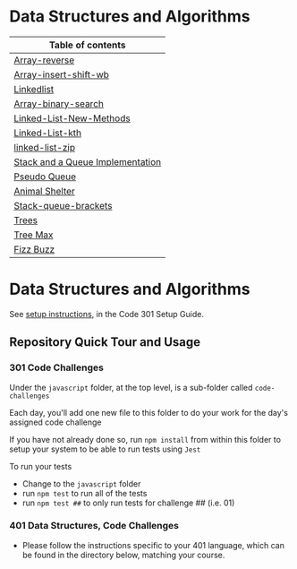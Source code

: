 # Data Structures and Algorithms

| Table of contents                                                                                 |
| ------------------------------------------------------------------------------------------------- |
| [Array-reverse](./array-reverse/README.md)                                                        |
| [Array-insert-shift-wb](./array-insert-shift-wb/README.md)                                        |
| [Linkedlist](./javascript/linked-list/README.md)                                                  |
| [Array-binary-search](./array-binary-search/README.md)                                            |
| [Linked-List-New-Methods](./javascript/linked-list/LinkedlistNewMethods.md)                       |
| [Linked-List-kth](./javascript/linked-list/linked-list-kth.md)                                    |
| [linked-list-zip](./javascript/linked-list/linked-list-zip.md)                                    |
| [Stack and a Queue Implementation](./javascript/stack-and-queue/README.md)                        |
| [Pseudo Queue](./javascript/stack-and-queue/PseudoQueue.md)                                       |
| [Animal Shelter](./javascript/stack-and-queue/AnimalShelter/AnimalShelter.md)                     |
| [Stack-queue-brackets](./javascript/stack-and-queue/stack-queue-brackets/stack-queue-brackets.md) |
| [Trees](./javascript/Trees/Binary%20Tree/BinaryTree.md)                                           |
| [Tree Max](./javascript/Trees/Binary%20Tree/BinaryTreeMax.md)                                     |
| [Fizz Buzz](./javascript/Trees/Binary%20Tree/FizzBuzz.md)                                         |

# Data Structures and Algorithms

See [setup instructions](https://codefellows.github.io/setup-guide/code-301/2-code-challenges), in the Code 301 Setup Guide.

## Repository Quick Tour and Usage

### 301 Code Challenges

Under the `javascript` folder, at the top level, is a sub-folder called `code-challenges`

Each day, you'll add one new file to this folder to do your work for the day's assigned code challenge

If you have not already done so, run `npm install` from within this folder to setup your system to be able to run tests using `Jest`

To run your tests

- Change to the `javascript` folder
- run `npm test` to run all of the tests
- run `npm test ##` to only run tests for challenge ## (i.e. 01)

### 401 Data Structures, Code Challenges

- Please follow the instructions specific to your 401 language, which can be found in the directory below, matching your course.
